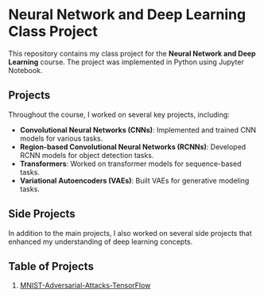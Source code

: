 # Neural Network and Deep Learning Class Project

This repository contains my class project for the **Neural Network and Deep Learning** course. The project was implemented in Python using Jupyter Notebook.

## Projects

Throughout the course, I worked on several key projects, including:

- **Convolutional Neural Networks (CNNs)**: Implemented and trained CNN models for various tasks.
- **Region-based Convolutional Neural Networks (RCNNs)**: Developed RCNN models for object detection tasks.
- **Transformers**: Worked on transformer models for sequence-based tasks.
- **Variational Autoencoders (VAEs)**: Built VAEs for generative modeling tasks.

## Side Projects

In addition to the main projects, I also worked on several side projects that enhanced my understanding of deep learning concepts.

## Table of Projects
1. [MNIST-Adversarial-Attacks-TensorFlow](FGSM)
